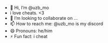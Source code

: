 - 👋 Hi, I’m @uzb_mo
- i love cheats. <3
- 💞️ I’m looking to collaborate on ...
- 📫 How to reach me: @uzb_mo is my discord
- 😄 Pronouns: he/him
- ⚡ Fun fact: i cheat

<!---
uzbmo/uzbmo is a ✨ special ✨ repository because its `README.md` (this file) appears on your GitHub profile.
You can click the Preview link to take a look at your changes.
--->
